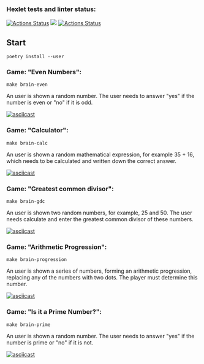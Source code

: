 ### Hexlet tests and linter status:
[![Actions Status](https://github.com/Svensson17/python-project-lvl1/workflows/hexlet-check/badge.svg)](https://github.com/Svensson17/python-project-lvl1/actions)
<a href="https://codeclimate.com/github/codeclimate/codeclimate/maintainability"><img src="https://api.codeclimate.com/v1/badges/a99a88d28ad37a79dbf6/maintainability" /></a>
[![Actions Status](https://github.com/Svensson17/python-project-lvl1/workflows/Linter/badge.svg)](https://github.com/Svensson17/python-project-lvl1/actions)
## Start 
```console
poetry install --user
```
### Game: "Even Numbers":
```console
make brain-even
```
An user is shown a random number. The user needs to answer "yes" if the number is even or "no" if it is odd.

[![asciicast](https://asciinema.org/a/zr1NixlMn7VTSeelRCEMBykWr.svg)](https://asciinema.org/a/zr1NixlMn7VTSeelRCEMBykWr)

### Game: "Calculator":
```console
make brain-calc
```
An user is shown a random mathematical expression, for example 35 + 16, which needs to be calculated and written down the correct answer.

[![asciicast](https://asciinema.org/a/0ewxXcO8NbpgVddR7N0rijFvD.svg)](https://asciinema.org/a/0ewxXcO8NbpgVddR7N0rijFvD)

### Game: "Greatest common divisor": 
```console
make brain-gdc
```
An user is shown two random numbers, for example, 25 and 50. The user needs calculate and enter the greatest common divisor of these numbers.

[![asciicast](https://asciinema.org/a/x2SNCQzBoC1JvYyilT8wB7vP6.svg)](https://asciinema.org/a/x2SNCQzBoC1JvYyilT8wB7vP6)

### Game: "Arithmetic Progression":
```console
make brain-progression
```
An user is shown a series of numbers, forming an arithmetic progression, replacing any of the numbers with two dots. The player must determine this number.

[![asciicast](https://asciinema.org/a/5iKqqWDRr7IBDbwNGKexOFSZo.svg)](https://asciinema.org/a/5iKqqWDRr7IBDbwNGKexOFSZo)

### Game: "Is it a Prime Number?":
```console
make brain-prime
```
An user is shown a random number. The user needs to answer "yes" if the number is prime or "no" if it is not.

[![asciicast](https://asciinema.org/a/ryD8HlIEGJQu1JSgcRWCLYjVN.svg)](https://asciinema.org/a/ryD8HlIEGJQu1JSgcRWCLYjVN)
